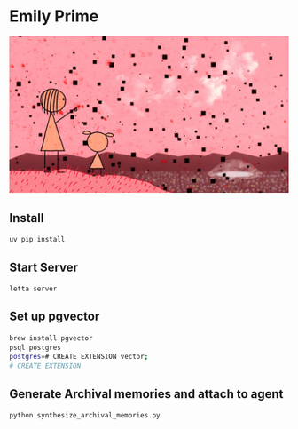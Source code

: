 # Emily Prime

<img src="./docs/emily-prime.jpeg" width=600 />

## Install

```bash
uv pip install
```

## Start Server

```bash
letta server
```

## Set up pgvector

```bash
brew install pgvector
psql postgres
postgres=# CREATE EXTENSION vector;
# CREATE EXTENSION
```

## Generate Archival memories and attach to agent

```bash
python synthesize_archival_memories.py
```
